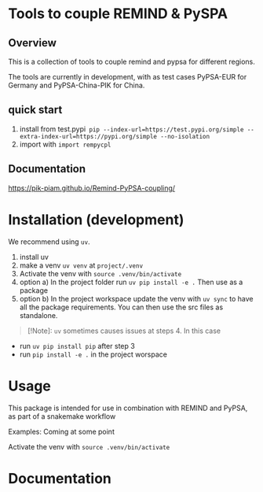 # Tools to couple REMIND & PySPA

## Overview
This is a collection of tools to couple remind and pypsa for different regions.

The tools are currently in development, with as test cases PyPSA-EUR for Germany and PyPSA-China-PIK for China.

## quick start
1. install from test.pypi` pip --index-url=https://test.pypi.org/simple --extra-index-url=https://pypi.org/simple --no-isolation`
2. import with `import rempycpl`

## Documentation
https://pik-piam.github.io/Remind-PyPSA-coupling/

# Installation (development)
We recommend using `uv`. 
1. install uv
2. make a venv `uv venv` at `project/.venv`
3. Activate the venv with `source .venv/bin/activate`
4. option a) In the project folder run `uv pip install -e .` Then use as a package
4. option b) In the project workspace update the venv with `uv sync` to have all the package requirements. You can then use the src files as standalone.

>[!Note]: `uv` sometimes causes issues at steps 4. In this case 
- run `uv pip install pip` after step 3
- run `pip install -e .` in the project worspace

# Usage
This package is intended for use in combination with REMIND and PyPSA, as part of a snakemake workflow

Examples: Coming at some point

Activate the venv with `source .venv/bin/activate`

# Documentation


